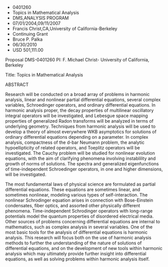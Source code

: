 
* 0401260
* Topics in Mathematical Analysis
* DMS,ANALYSIS PROGRAM
* 07/01/2004,09/11/2007
* Francis Christ,CA,University of California-Berkeley
* Continuing Grant
* Bruce P. Palka
* 06/30/2010
* USD 501,111.00

Proposal DMS-0401260 PI: F. Michael Christ- University of California, Berkeley

Title: Topics in Mathematical Analysis

ABSTRACT

Research will be conducted on a broad array of problems in harmonic analysis,
linear and nonlinear partial differential equations, several complex variables,
Schroedinger operators, and ordinary differential equations. In harmonic
analysis proper, the decay properties of multilinear oscillatory integral
operators will be investigated, and Lebesgue space mapping properties of
generalized Radon transforms will be analyzed in terms of underlying geometry.
Techniques from harmonic analysis will be used to develop a theory of almost
everywhere WKB asymptotics for solutions of ordinary differential equations
depending on a parameter. In complex analysis, compactness of the d-bar Neumann
problem, the analytic hypoellipticity of related operators, and Toeplitz
operators will be investigated. The Cauchy problem will be studied for nonlinear
evolution equations, with the aim of clarifying phenomena involving instablility
and growth of norms of solutions. The spectra and generalized eigenfunctions of
time-independent Schroedinger operators, in one and higher dimensions, will be
investigated.

The most fundamental laws of physical science are formulated as partial
differential equations. These equations are sometimes linear, and sometimes
nonlinear, modeling various types of self-interaction. The nonlinear Schrodinger
equation arises in connection with Bose-Einstein condensates, fiber optics, and
assorted other physically different phenomena. Time-independent Schrodinger
operators with long-range potentials model the quantum properties of disordered
electrical media. Other sources of problems concerning differential equations
are internal to mathematics, such as complex analysis in several variables. One
of the most basic tools for the analysis of differential equations is harmonic
analysis. This research will focus both on the use of harmonic analysis methods
to further the understanding of the nature of solutions of differential
equations, and on the development of new tools within harmonic analysis which
may ultimately provide further insight into differential equations, as well as
solving problems within harmonic analysis itself.
